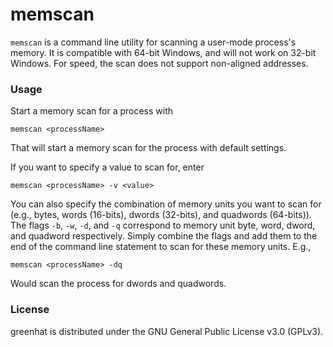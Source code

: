 memscan
=======

`memscan` is a command line utility for scanning a user-mode process's memory. It is compatible with 64-bit Windows, and will not work on 32-bit Windows. For speed, the scan does not support non-aligned addresses.

### Usage

Start a memory scan for a process with 

`memscan <processName>`

That will start a memory scan for the process with default settings.

If you want to specify a value to scan for, enter

`memscan <processName> -v <value>`

You can also specify the combination of memory units you want to scan for (e.g., bytes, words (16-bits), dwords (32-bits), and quadwords (64-bits)). The flags `-b`, `-w`, `-d`, and `-q` correspond to memory unit byte, word, dword, and quadword respectively. Simply combine the flags and add them to the end of the command line statement to scan for these memory units. E.g., 

`memscan <processName> -dq`

Would scan the process for dwords and quadwords.

### License
greenhat is distributed under the GNU General Public License v3.0 (GPLv3).

